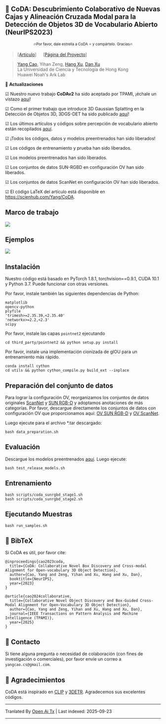 
## :book: CoDA: Descubrimiento Colaborativo de Nuevas Cajas y Alineación Cruzada Modal para la Detección de Objetos 3D de Vocabulario Abierto (NeurIPS2023)
<p align="center">
  <small> 🔥Por favor, dale estrella a CoDA ⭐ y compártelo. Gracias🔥 </small>
</p>

> [[Artículo](https://arxiv.org/abs/2310.02960)] &emsp; [[Página del Proyecto](https://yangcaoai.github.io/publications/CoDA.html)] <br>
<!-- > [Yang Cao](https://yangcaoai.github.io/), Yihan Zeng, [Hang Xu](https://xuhangcn.github.io/), [Dan Xu](https://www.danxurgb.net) <br> -->
<!-- > La Universidad de Ciencia y Tecnología de Hong Kong, Huawei Noah's Ark Lab -->
> [Yang Cao](https://yangcaoai.github.io/), Yihan Zeng, [Hang Xu](https://xuhangcn.github.io/), [Dan Xu](https://www.danxurgb.net) <br>
> La Universidad de Ciencia y Tecnología de Hong Kong<br>
> Huawei Noah's Ark Lab

:triangular_flag_on_post: **Actualizaciones**  

&#9745; Nuestro nuevo trabajo **CoDAv2** ha sido aceptado por TPAMI, ¡échale un vistazo [aquí](https://arxiv.org/pdf/2406.00830v2)!

&#9745; Como el primer trabajo que introduce 3D Gaussian Splatting en la Detección de Objetos 3D, 3DGS-DET ha sido publicado [aquí](https://arxiv.org/pdf/2410.01647)!

&#9745; Los últimos artículos y códigos sobre percepción de vocabulario abierto están recopilados [aquí](https://github.com/yangcaoai/Awesome-Open-Vocabulary-Perception).

&#9745; ¡Todos los códigos, datos y modelos preentrenados han sido liberados!

&#9745; Los códigos de entrenamiento y prueba han sido liberados.

&#9745; Los modelos preentrenados han sido liberados.

&#9745; Los conjuntos de datos SUN-RGBD en configuración OV han sido liberados.  

&#9745; Los conjuntos de datos ScanNet en configuración OV han sido liberados.

&#9745; El código LaTeX del artículo está disponible en https://scienhub.com/Yang/CoDA.

## Marco de trabajo  
<img src="https://raw.githubusercontent.com/yangcaoai/CoDA_NeurIPS2023/main/assets/ov3d_det.png">

## Ejemplos  
<img src="https://raw.githubusercontent.com/yangcaoai/CoDA_NeurIPS2023/main/assets/CoDA_sup_fig0_v3_cropped_compressed_v2.jpg">

## Instalación
Nuestro código está basado en PyTorch 1.8.1, torchvision==0.9.1, CUDA 10.1 y Python 3.7. Puede funcionar con otras versiones.

Por favor, instale también las siguientes dependencias de Python:

```
matplotlib
opencv-python
plyfile
'trimesh>=2.35.39,<2.35.40'
'networkx>=2.2,<2.3'
scipy
```

Por favor, instale las capas `pointnet2` ejecutando

```
cd third_party/pointnet2 && python setup.py install
```

Por favor, instale una implementación cionizada de gIOU para un entrenamiento más rápido.
```
conda install cython
cd utils && python cython_compile.py build_ext --inplace
```

## Preparación del conjunto de datos

Para lograr la configuración OV, reorganizamos los conjuntos de datos originales [ScanNet](https://github.com/facebookresearch/votenet/tree/main/scannet) y [SUN RGB-D](https://github.com/facebookresearch/votenet/tree/main/sunrgbd) y adoptamos anotaciones de más categorías. Por favor, descargue directamente los conjuntos de datos con configuración OV que proporcionamos aquí: [OV SUN RGB-D](https://huggingface.co/datasets/YangCaoCS/Open-Vocabulary-SUN-RGBD) y [OV ScanNet](https://hkustconnect-my.sharepoint.com/:f:/g/personal/ycaobd_connect_ust_hk/EsqoPe7-VFxOlY0a-v1-vPwBSiEHoGRTgK5cLIhnjyXiEQ?e=jY7nKT). 

Luego ejecute para el archivo *.tar descargado:
```
bash data_preparation.sh
```

## Evaluación
Descargue los modelos preentrenados [aquí](https://drive.google.com/file/d/1fTKX1ML5u8jJ249GwAYqdCZGs941907H/view?usp=drive_link).
Luego ejecute:
```
bash test_release_models.sh
```

## Entrenamiento
```
bash scripts/coda_sunrgbd_stage1.sh
bash scripts/coda_sunrgbd_stage2.sh
```
## Ejecutando Muestras
```
bash run_samples.sh
```

## :scroll: BibTeX
Si CoDA es útil, por favor cite:
```
@inproceedings{cao2023coda,
  title={CoDA: Collaborative Novel Box Discovery and Cross-modal Alignment for Open-vocabulary 3D Object Detection},
  author={Cao, Yang and Zeng, Yihan and Xu, Hang and Xu, Dan},
  booktitle={NeurIPS},
  year={2023}
}

@article{cao2024collaborative,
  title={Collaborative Novel Object Discovery and Box-Guided Cross-Modal Alignment for Open-Vocabulary 3D Object Detection},
  author={Cao, Yang and Zeng, Yihan and Xu, Hang and Xu, Dan},
  journal={IEEE Transactions on Pattern Analysis and Machine Intelligence (TPAMI)},
  year={2025}
}
```

## :e-mail: Contacto

Si tiene alguna pregunta o necesidad de colaboración (con fines de investigación o comerciales), por favor envíe un correo a `yangcao.cs@gmail.com`.

## :scroll: Agradecimientos
CoDA está inspirado en [CLIP](https://github.com/openai/CLIP) y [3DETR](https://github.com/facebookresearch/3detr). Agradecemos sus excelentes códigos.


---

Tranlated By [Open Ai Tx](https://github.com/OpenAiTx/OpenAiTx) | Last indexed: 2025-09-23

---